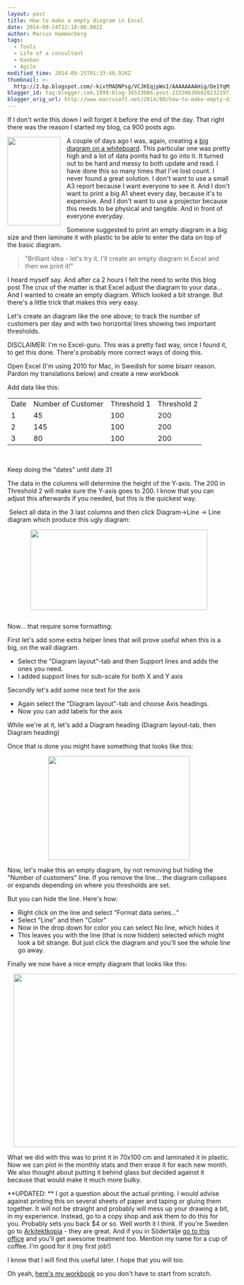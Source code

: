```yaml
---
layout: post
title: How to make a empty diagram in Excel
date: 2014-09-24T12:18:00.002Z
author: Marcus Hammarberg
tags:
  - Tools
  - Life of a consultant
  - Kanban
  - Agile
modified_time: 2014-09-25T01:33:48.926Z
thumbnail: >-
  http://2.bp.blogspot.com/-kixtMADNPsg/VCJKEqjpWxI/AAAAAAAAHig/De1YqMiIcYc/s72-c/board.jpg
blogger_id: tag:blogger.com,1999:blog-36533086.post-2332663668202321971
blogger_orig_url: http://www.marcusoft.net/2014/09/how-to-make-empty-diagram-in-excel.html
---
```




<div dir="ltr" style="text-align: left;" trbidi="on">

<div dir="ltr" style="text-align: left;" trbidi="on">

If I don't write this down I will forget it before the end of the day.
That right there was the reason I started my blog, ca 900 posts ago.


<div class="separator" style="clear: both; text-align: center;">

<a
href="http://2.bp.blogspot.com/-kixtMADNPsg/VCJKEqjpWxI/AAAAAAAAHig/De1YqMiIcYc/s1600/board.jpg"
data-imageanchor="1"
style="clear: left; float: left; margin-bottom: 1em; margin-right: 1em;"><img
src="http://2.bp.blogspot.com/-kixtMADNPsg/VCJKEqjpWxI/AAAAAAAAHig/De1YqMiIcYc/s1600/board.jpg"
data-border="0" width="120" height="200" /></a>

</div>

A couple of days ago I was, again, creating a
<a href="http://www.marcusoft.net/2014/09/ifyoubuildit.html"
target="_blank">big diagram on a whiteboard</a>. This particular one was
pretty high and a lot of data points had to go into it. It turned out to
be hard and messy to both update and read.
I have done this so many times that I've lost count. I never found a
great solution.
I don't want to use a small A3 report because I want everyone to see it.
And I don't want to print a big A1 sheet every day, because it's to
expensive.
And I don't want to use a projector because this needs to be physical
and tangible. And in front of everyone everyday.

Someone suggested to print an empty diagram in a big size and then
laminate it with plastic to be able to enter the data on top of the
basic diagram.

> "Brilliant idea - let's try it. I'll create an empty diagram in Excel
> and then we print it!"

I heard myself say. And after ca 2 hours I felt the need to write this
blog post
The crux of the matter is that Excel adjust the
diagram to your data... And I wanted to create an empty diagram. Which
looked a bit strange. But there's a little trick that makes this very
easy.

Let's create an diagram like the one above; to track the number of
customers per day and with two horizontal lines showing two important
thresholds.

DISCLAIMER: I'm no Excel-guru. This was a pretty fast way, once I found
it, to get this done. There's probably more correct ways of doing
this.

Open Excel (I'm using 2010 for Mac, in Swedish for some bisarr reason.
Pardon my translations below) and create a new workbook 

Add data like this:

|      |                    |             |             |
|------|--------------------|-------------|-------------|
| Date | Number of Customer | Threshold 1 | Threshold 2 |
| 1    | 45                 | 100         | 200         |
| 2    | 145                | 100         | 200         |
| 3    | 80                 | 100         | 200         |

 

Keep doing the "dates" until date 31

The data in the columns will determine the height of the Y-axis. The 200
in Threshold 2 will make sure the Y-axis goes to 200. I know that you
can adjust this afterwards if you needed, but this is the quickest way. 

 Select all data in the 3 last columns and then click Diagram-\>Line -\>
Line diagram which produce this ugly diagram:

<div class="separator" style="clear: both; text-align: center;">

<a
href="http://1.bp.blogspot.com/-Bge3Yy5MrN8/VCKTBJGeQuI/AAAAAAAAHjQ/yV-dsPr9ztk/s1600/Screen%2BShot%2B2014-09-24%2Bat%2B16.46.30%2B.png"
data-imageanchor="1" style="margin-left: 1em; margin-right: 1em;"><img
src="http://1.bp.blogspot.com/-Bge3Yy5MrN8/VCKTBJGeQuI/AAAAAAAAHjQ/yV-dsPr9ztk/s1600/Screen%2BShot%2B2014-09-24%2Bat%2B16.46.30%2B.png"
data-border="0" width="400" height="182" /></a>

</div>

<div class="separator" style="clear: both; text-align: center;">
</div>

<div class="separator" style="clear: both; text-align: left;">

Now... that require some formatting:

</div>

First let's add some extra helper lines that will prove useful when this
is a big, on the wall diagram. 

-   Select the "Diagram layout"-tab and then Support lines and adds the
    ones you need. 
-   I added support lines for sub-scale for both X and Y axis

Secondly let's add some nice text for the axis

-   Again select the "Diagram layout"-tab and choose Axis headings. 
-   Now you can add labels for the axis

While we're at it, let's add a Diagram heading (Diagram layout-tab, then
Diagram heading)

<div dir="ltr" style="text-align: left;" trbidi="on">

Once that is done you might have something that looks like this:

</div>

<div class="separator" style="clear: both; text-align: center;">

<a
href="http://2.bp.blogspot.com/-W3KaKa2-G2s/VCK1SMOIhVI/AAAAAAAAHkI/nihwPdcp3xc/s1600/Screen%2BShot%2B2014-09-24%2Bat%2B19.12.42%2B.png"
data-imageanchor="1" style="margin-left: 1em; margin-right: 1em;"><img
src="http://2.bp.blogspot.com/-W3KaKa2-G2s/VCK1SMOIhVI/AAAAAAAAHkI/nihwPdcp3xc/s1600/Screen%2BShot%2B2014-09-24%2Bat%2B19.12.42%2B.png"
data-border="0" width="320" height="235" /></a>

</div>

<div dir="ltr" style="text-align: left;" trbidi="on">

Now, let's make this an empty diagram, by not removing but hiding the
"Number of customers" line. If you remove the line... the diagram
collapses or expands depending on where you thresholds are set. 

</div>

<div dir="ltr" style="text-align: left;" trbidi="on">

But you can hide the line. Here's how:

</div>

<div dir="ltr" style="text-align: left;" trbidi="on">

-   Right click on the line and select "Format data series..."
-   Select "Line" and then "Color"
-   Now in the drop down for color you can select No line, which hides
    it
-   This leaves you with the line (that is now hidden) selected which
    might look a bit strange. But just click the diagram and you'll see
    the whole line go away. 

<div>

Finally we now have a nice empty diagram that looks like this:

</div>

<div class="separator" style="clear: both; text-align: center;">

<a
href="http://3.bp.blogspot.com/-iEemWzBhMPs/VCK2LDLgYfI/AAAAAAAAHkQ/Wg11WG6ulxs/s1600/Screen%2BShot%2B2014-09-24%2Bat%2B19.16.30%2B.png"
data-imageanchor="1" style="margin-left: 1em; margin-right: 1em;"><img
src="http://3.bp.blogspot.com/-iEemWzBhMPs/VCK2LDLgYfI/AAAAAAAAHkQ/Wg11WG6ulxs/s1600/Screen%2BShot%2B2014-09-24%2Bat%2B19.16.30%2B.png"
data-border="0" width="640" height="392" /></a>

</div>

<div>
</div>

<div>

What we did with this was to print it in 70x100 cm and laminated it in
plastic. Now we can plot in the monthly stats and then erase it for each
new month. We also thought about putting it behind glass but decided
against it because that would make it much more bulky.

**UPDATED: **
I got a question about the actual printing. I would advise against
printing this on several sheets of paper and taping or gluing them
together. It will not be straight and probably will mess up your drawing
a bit, in my experience.
Instead, go to a copy shop and ask them to do this for you. Probably
sets you back $4 or so. Well worth it I think. If you're Sweden go to
<a href="http://www.arkitektkopia.se/" target="_blank">Arkitektkopia</a> -
they are great. And if you in Södertälje
<a href="http://www.arkitektkopia.se/kontor/tryckeri-sodertalje/"
target="_blank">go to this office</a> and you'll get awesome treatment
too. Mention my name for a cup of coffee. I'm good for it (my first
job!)

</div>

<div>
</div>

<div>

I know that I will find this useful later. I hope that you will too.

Oh yeah,
<a href="https://dl.dropboxusercontent.com/u/2408484/emptydiagram.xlsx"
target="_blank">here's my workbook</a> so you don't have to start from
scratch. 

</div>

</div>

</div>

</div>
